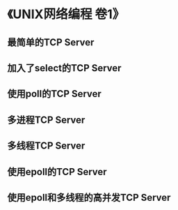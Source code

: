 # 《UNIX网络编程 卷1》
## 最简单的TCP Server

## 加入了select的TCP Server

## 使用poll的TCP Server

## 多进程TCP Server

## 多线程TCP Server

## 使用epoll的TCP Server

## 使用epoll和多线程的高并发TCP Server
